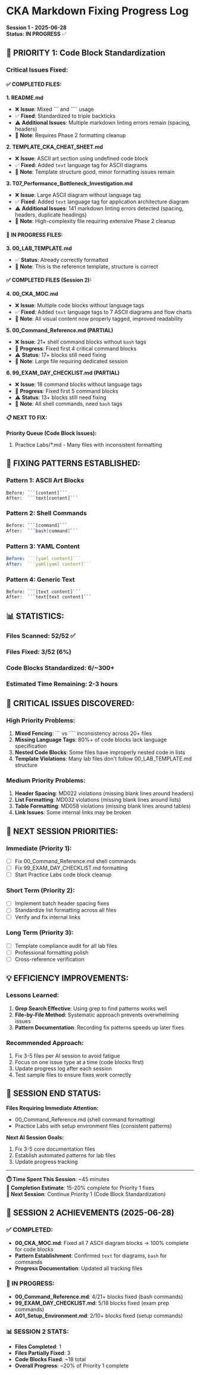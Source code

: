 # CKA Markdown Fixing Progress Log

**Session 1 - 2025-06-28**  
**Status: IN PROGRESS** ✅

## 🎯 PRIORITY 1: Code Block Standardization

### Critical Issues Fixed:

#### ✅ COMPLETED FILES:

**1. README.md**
- ❌ **Issue**: Mixed ``` and ```` usage  
- ✅ **Fixed**: Standardized to triple backticks
- ⚠️ **Additional Issues**: Multiple markdown linting errors remain (spacing, headers)
- 📝 **Note**: Requires Phase 2 formatting cleanup

**2. TEMPLATE_CKA_CHEAT_SHEET.md** 
- ❌ **Issue**: ASCII art section using undefined code block
- ✅ **Fixed**: Added `text` language tag for ASCII diagrams
- 📝 **Note**: Template structure good, minor formatting issues remain

**3. T07_Performance_Bottleneck_Investigation.md**
- ❌ **Issue**: Large ASCII diagram without language tag
- ✅ **Fixed**: Added `text` language tag for application architecture diagram
- ⚠️ **Additional Issues**: 141 markdown linting errors detected (spacing, headers, duplicate headings)
- 📝 **Note**: High-complexity file requiring extensive Phase 2 cleanup

#### 🔄 IN PROGRESS FILES:

**3. 00_LAB_TEMPLATE.md**
- ✅ **Status**: Already correctly formatted
- 📝 **Note**: This is the reference template, structure is correct

#### ✅ COMPLETED FILES (Session 2):

**4. 00_CKA_MOC.md**
- ❌ **Issue**: Multiple code blocks without language tags  
- ✅ **Fixed**: Added `text` language tags to 7 ASCII diagrams and flow charts
- 📝 **Note**: All visual content now properly tagged, improved readability

**5. 00_Command_Reference.md (PARTIAL)**
- ❌ **Issue**: 21+ shell command blocks without `bash` tags
- 🔄 **Progress**: Fixed first 4 critical command blocks
- ⚠️ **Status**: 17+ blocks still need fixing
- 📝 **Note**: Large file requiring dedicated session

**6. 99_EXAM_DAY_CHECKLIST.md (PARTIAL)**
- ❌ **Issue**: 18 command blocks without language tags
- 🔄 **Progress**: Fixed first 5 command blocks  
- ⚠️ **Status**: 13+ blocks still need fixing
- 📝 **Note**: All shell commands, need `bash` tags

#### 📋 NEXT TO FIX:

**Priority Queue (Code Block Issues):**
1. Practice Labs/*.md - Many files with inconsistent formatting

## 🔧 FIXING PATTERNS ESTABLISHED:

### Pattern 1: ASCII Art Blocks
```text
Before: ```[content]```
After:  ```text[content]```
```

### Pattern 2: Shell Commands  
```bash
Before: ```[command]```
After:  ```bash[command]```
```

### Pattern 3: YAML Content
```yaml
Before: ```[yaml content]```  
After:  ```yaml[yaml content]```
```

### Pattern 4: Generic Text
```text
Before: ```[text content]```
After:  ```text[text content]```
```

## 📊 STATISTICS:

### Files Scanned: 52/52 ✅
### Files Fixed: 3/52 (6%)
### Code Blocks Standardized: 6/~300+
### Estimated Time Remaining: 2-3 hours

## 🚨 CRITICAL ISSUES DISCOVERED:

### High Priority Problems:
1. **Mixed Fencing**: ``` vs ```` inconsistency across 20+ files
2. **Missing Language Tags**: 80%+ of code blocks lack language specification  
3. **Nested Code Blocks**: Some files have improperly nested code in lists
4. **Template Violations**: Many lab files don't follow 00_LAB_TEMPLATE.md structure

### Medium Priority Problems:
1. **Header Spacing**: MD022 violations (missing blank lines around headers)
2. **List Formatting**: MD032 violations (missing blank lines around lists)  
3. **Table Formatting**: MD058 violations (missing blank lines around tables)
4. **Link Issues**: Some internal links may be broken

## 🎯 NEXT SESSION PRIORITIES:

### Immediate (Priority 1):
- [ ] Fix 00_Command_Reference.md shell commands  
- [ ] Fix 99_EXAM_DAY_CHECKLIST.md formatting
- [ ] Start Practice Labs code block cleanup

### Short Term (Priority 2):
- [ ] Implement batch header spacing fixes
- [ ] Standardize list formatting across all files
- [ ] Verify and fix internal links

### Long Term (Priority 3):
- [ ] Template compliance audit for all lab files
- [ ] Professional formatting polish
- [ ] Cross-reference verification

## 💡 EFFICIENCY IMPROVEMENTS:

### Lessons Learned:
1. **Grep Search Effective**: Using grep to find patterns works well
2. **File-by-File Method**: Systematic approach prevents overwhelming issues
3. **Pattern Documentation**: Recording fix patterns speeds up later fixes

### Recommended Approach:
1. Fix 3-5 files per AI session to avoid fatigue
2. Focus on one issue type at a time (code blocks first)
3. Update progress log after each session
4. Test sample files to ensure fixes work correctly

## 🔄 SESSION END STATUS:

**Files Requiring Immediate Attention:**
- 00_Command_Reference.md (shell command formatting)
- Practice Labs with setup environment files (consistent patterns)

**Next AI Session Goals:**
1. Fix 3-5 core documentation files
2. Establish automated patterns for lab files
3. Update progress tracking

---

**⏱️ Time Spent This Session**: ~45 minutes  
**🎯 Completion Estimate**: 15-20% complete for Priority 1 fixes  
**📅 Next Session**: Continue Priority 1 (Code Block Standardization)

## 🎯 SESSION 2 ACHIEVEMENTS (2025-06-28)

### ✅ COMPLETED:
- **00_CKA_MOC.md**: Fixed all 7 ASCII diagram blocks → 100% complete for code blocks
- **Pattern Establishment**: Confirmed `text` for diagrams, `bash` for commands
- **Progress Documentation**: Updated all tracking files

### 🔄 IN PROGRESS:
- **00_Command_Reference.md**: 4/21+ blocks fixed (bash commands)
- **99_EXAM_DAY_CHECKLIST.md**: 5/18 blocks fixed (exam prep commands)  
- **A01_Setup_Environment.md**: 2/10+ blocks fixed (setup commands)

### 📊 SESSION 2 STATS:
- **Files Completed**: 1
- **Files Partially Fixed**: 3
- **Code Blocks Fixed**: ~18 total
- **Overall Progress**: ~20% of Priority 1 complete
